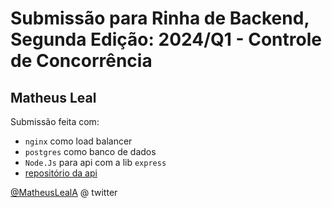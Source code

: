 # Submissão para Rinha de Backend, Segunda Edição: 2024/Q1 - Controle de Concorrência

## Matheus Leal
Submissão feita com:
- `nginx` como load balancer
- `postgres` como banco de dados
- `Node.Js` para api com a lib `express`
- [repositório da api](https://github.com/MatheusLealAquino/rinha-backend-2024q1)

[@MatheusLealA](https://twitter.com/MatheusLealA) @ twitter
